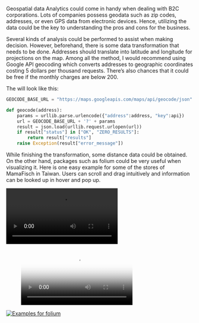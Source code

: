 Geospatial data Analytics could come in handy when dealing with B2C corporations. Lots of companies possess geodata such as zip codes, addresses, or even GPS data from electronic devices. Hence, utilizing the data could be the key to understanding the pros and cons for the business.

 

Several kinds of analysis could be performed to assist when making decision. However, beforehand, there is some data transformation that needs to be done. Addresses should translate into latitude and longitude for projections on the map. Among all the method, I would recommend using Google API geocoding which converts addresses to geographic coordinates costing 5 dollars per thousand requests. There’s also chances that it could be free if the monthly charges are below 200. 



The will look like this:

```python
GEOCODE_BASE_URL = "https://maps.googleapis.com/maps/api/geocode/json"

def geocode(address):
    params = urllib.parse.urlencode({"address":address, "key":api})
    url = GEOCODE_BASE_URL + '?' + params
	result = json.load(urllib.request.urlopen(url))
	if result["status"] in ["OK", "ZERO_RESULTS"]:
    	return result["results"]
	raise Exception(result["error_message"])
```

  

While finishing the transformation, some distance data could be obtained. On the other hand, packages such as folium could be very useful when visualizing it. Here is one easy example for some of the stores of MamaFisch in Taiwan. Users can scroll and drag intuitively and information can be looked up in hover and pop up.

![Example](assets/images/MamaFisch.mp4)

<figure class="video_container">
  <video controls="true" allowfullscreen="true" poster="assets/images/MamaFisch_Moment.jpg">
    <source src="assets/images/MamaFisch.mp4" type="MamaFisch/mp4">
  </video>
</figure>

<a href="{assets/images/MamaFisch.mp4}" title="Example"><img src="{assets/images/MamaFisch_Moment.jpg}" alt="Examples for folium" /></a>

